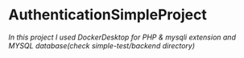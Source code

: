 # AuthenticationSimpleProject
*In this project I used DockerDesktop for PHP & mysqli extension and MYSQL database(check simple-test/backend directory)*
